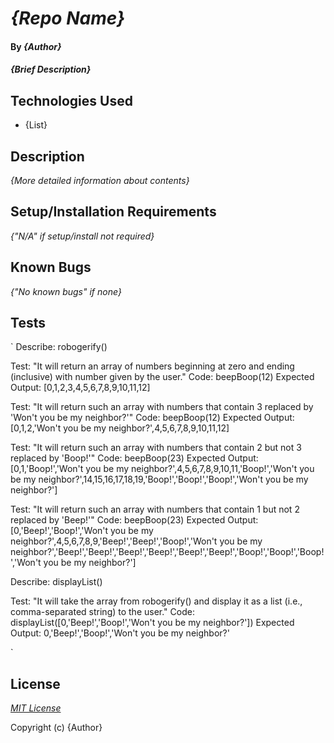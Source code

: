 # _{Repo Name}_

#### By _**{Author}**_

#### _{Brief Description}_

## Technologies Used

* {List}

## Description

_{More detailed information about contents}_

## Setup/Installation Requirements

_{"N/A" if setup/install not required}_

## Known Bugs

_{"No known bugs" if none}_

## Tests

`
Describe: robogerify()

Test: "It will return an array of numbers beginning at zero and ending (inclusive) with number given by the user."
Code: beepBoop(12)
Expected Output: [0,1,2,3,4,5,6,7,8,9,10,11,12]

Test: "It will return such an array with numbers that contain 3 replaced by 'Won't you be my neighbor?'"
Code: beepBoop(12)
Expected Output: [0,1,2,'Won't you be my neighbor?',4,5,6,7,8,9,10,11,12]

Test: "It will return such an array with numbers that contain 2 but not 3 replaced by 'Boop!'"
Code: beepBoop(23)
Expected Output: [0,1,'Boop!','Won't you be my neighbor?',4,5,6,7,8,9,10,11,'Boop!','Won't you be my neighbor?',14,15,16,17,18,19,'Boop!','Boop!','Boop!','Won't you be my neighbor?']

Test: "It will return such an array with numbers that contain 1 but not 2 replaced by 'Beep!'"
Code: beepBoop(23)
Expected Output: [0,'Beep!','Boop!','Won't you be my neighbor?',4,5,6,7,8,9,'Beep!','Beep!','Boop!','Won't you be my neighbor?','Beep!','Beep!','Beep!','Beep!','Beep!','Beep!','Boop!','Boop!','Boop!','Won't you be my neighbor?']

Describe: displayList()

Test: "It will take the array from robogerify() and display it as a list (i.e., comma-separated string) to the user." 
Code: displayList([0,'Beep!','Boop!','Won't you be my neighbor?'])
Expected Output: 0,'Beep!','Boop!','Won't you be my neighbor?'

`

## License

_[MIT License](https://opensource.org/licenses/MIT)_

Copyright (c) _<DATE>_ {Author}
